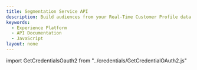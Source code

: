 ```yaml
---
title: Segmentation Service API
description: Build audiences from your Real-Time Customer Profile data using Adobe Experience Platform generated segment definitions or external sources.
keywords: 
  - Experience Platform
  - API Documentation
  - JavaScript
layout: none
--- 
```


import GetCredentialsOauth2 from "../credentials/GetCredentialOAuth2.js"

<GetCredentialsOauth2 />

<RedoclyAPIBlock disableSearch src="/experience-platform-apis/swagger-specs/segmentation.yaml"/>

